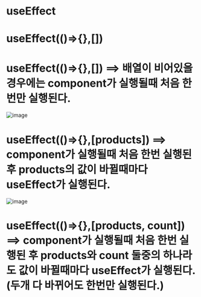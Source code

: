
# useEffect

# useEffect(()=>{},[])

# useEffect(()=>{},[]) ==> 배열이 비어있을 경우에는 component가 실행될때 처음 한번만 실행된다.
![image](https://github.com/hyunju960429/React/assets/145514544/fd4c62ab-8e0c-40fb-a9da-24fbe71088c9)

# useEffect(()=>{},[products]) ==> component가 실행될때 처음 한번 실행된 후 products의 값이 바뀔때마다 useEffect가 실행된다.
![image](https://github.com/hyunju960429/React/assets/145514544/313e8b55-fee2-4c7e-bcc4-3c90c3069142)

# useEffect(()=>{},[products, count]) ==> component가 실행될때 처음 한번 실행된 후 products와 count 둘중의 하나라도 값이 바뀔때마다 useEffect가 실행된다. (두개 다 바뀌어도 한번만 실행된다.)

